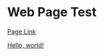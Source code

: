 <h1>Web Page Test</h1>

<a href="https://berkaytrhn.github.io/Host-Test/" target="_blank">Page Link</a>

<a href="http://example.com/" target="_blank">Hello, world!</a>

